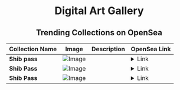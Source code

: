<div align="center">

# Digital Art Gallery

## Trending Collections on OpenSea

| Collection Name                       | Image                                                                                     | Description                       | OpenSea Link                                                                                          |
|---------------------------------------|-------------------------------------------------------------------------------------------|-----------------------------------|--------------------------------------------------------------------------------------------------------|
| **Shib pass** | ![Image](https://i.seadn.io/s/raw/files/f59fdbdcd183f7d67803cb0e9b8c4cb9.png?w=500&auto=format?w=200&auto=format) |  | <details><summary>Link</summary>[Shib pass](https://opensea.io/collection/shib-pass-527)</details> |
| **Shib Pass** | ![Image](https://i.seadn.io/s/raw/files/f59fdbdcd183f7d67803cb0e9b8c4cb9.png?w=500&auto=format?w=200&auto=format) |  | <details><summary>Link</summary>[Shib Pass](https://opensea.io/collection/shib-pass-526)</details> |
| **Shib Pass** | ![Image](https://i.seadn.io/s/raw/files/f59fdbdcd183f7d67803cb0e9b8c4cb9.png?w=500&auto=format?w=200&auto=format) |  | <details><summary>Link</summary>[Shib Pass](https://opensea.io/collection/shib-pass-525)</details> |

</div>